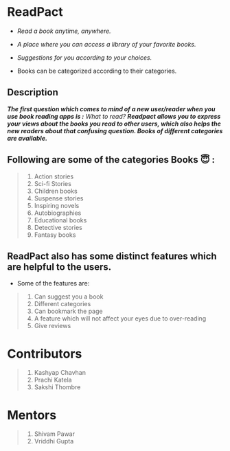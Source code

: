 # ReadPact
* *Read a book anytime, anywhere.*

* *A place where you can access a library of your favorite books.*

* *Suggestions for you according to your choices.*

* Books can be categorized according to their categories.

## Description

***The first question which comes to mind of a new user/reader when you use book reading apps is :***
*What to read?*
***Readpact allows you to express your views about the books you read to other users, which also helps the  new readers about that confusing question. Books of different categories are available.*** 

## Following are some of the categories Books :innocent: :
>1)	Action stories
>2) Sci-fi Stories
>3)	Children books
>4)	Suspense stories
>5)	Inspiring novels
>6)	Autobiographies
>7) Educational books
>8)	Detective stories
>9)	Fantasy books

## ReadPact also has some distinct features which are helpful to the users. 

* Some of the features are: 
>1)	Can suggest you a book
>2)	Different categories
>3)	Can bookmark the page
>4)	A feature which will not affect your eyes due to over-reading
>5)	Give reviews

# Contributors
>1) Kashyap Chavhan
>2) Prachi Katela
>3) Sakshi Thombre

# Mentors
>1) Shivam Pawar
>2) Vriddhi Gupta

